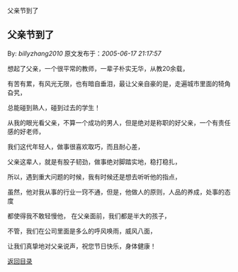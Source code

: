 父亲节到了
## 父亲节到了

By: *billyzhang2010* 原文发布于：*2005-06-17 21:17:57*

 想起了父亲，一个很平常的教师，一辈子朴实无华，从教20余载，

有苦有累，有风光无限，也有暗自垂泪，最让父亲自豪的是，走遍城市里面的犄角旮旯，

总能碰到熟人，碰到过去的学生！

从我的眼光看父亲，不算一个成功的男人，但是绝对是称职的好父亲，一个有责任感的好老师，

我们这代年轻人，做事很喜欢取巧，而且耐心差，

父亲这辈人，就是有股子韧劲，做事绝对脚踏实地，稳打稳扎，

所以，遇到重大问题的时候，我有时候还是想去听听他的指点，

虽然，他对我从事的行业一窍不通，但是，他做人的原则，人品的养成，处事的态度

都使得我不敢轻慢他， 在父亲面前，我们都是半大的孩子，

不管，我们在公司里面是多么的呼风唤雨，威风八面，

让我们真挚地对父亲说声，祝您节日快乐，身体健康！

 

 

 

 

[返回目录](index.html)
